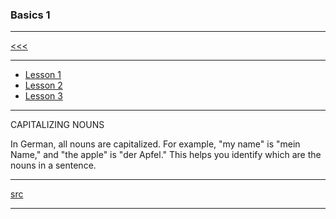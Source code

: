 
### Basics 1

---

[<<<](https://github.com/ttltrk/ELSE/blob/master/LAN/GER/DUO_GER.MD)

---

* <a href="https://github.com/ttltrk/ELSE/blob/master/LAN/GER/01/L1/L1.MD">Lesson 1</a>
* <a href="https://github.com/ttltrk/ELSE/blob/master/LAN/GER/01/L2/L2.MD">Lesson 2</a>
* <a href="https://github.com/ttltrk/ELSE/blob/master/LAN/GER/01/L3/L3.MD">Lesson 3</a>

---

CAPITALIZING NOUNS

In German, all nouns are capitalized. For example, "my name" is "mein Name," and "the apple" is "der Apfel." This helps you identify which 
are the nouns in a sentence.

---

[src](https://www.duolingo.com/skill/de/Basics-1)

---
